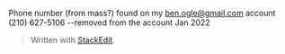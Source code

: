 Phone number (from mass?) found on my ben.ogle@gmail.com account
(210) 627-5106
--removed from the account Jan 2022





> Written with [StackEdit](https://stackedit.io/).
<!--stackedit_data:
eyJoaXN0b3J5IjpbMTI3NTM5NDU4MV19
-->